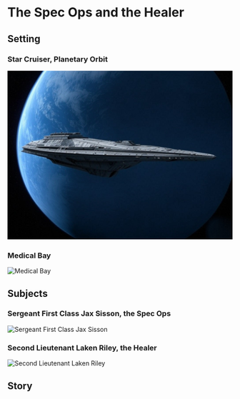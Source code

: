 # The Spec Ops and the Healer

## Setting

### Star Cruiser, Planetary Orbit

![Medical Bay](../images/CoS/battlestar.jpg)

### Medical Bay

![Medical Bay](../images/CoS/medbay.jpeg)

## Subjects

### Sergeant First Class Jax Sisson, the Spec Ops

![Sergeant First Class Jax Sisson](../images/CoS/sission2.jpeg)

### Second Lieutenant Laken Riley, the Healer 

![Second Lieutenant Laken Riley](../images/CoS/riley2.jpeg)

## Story